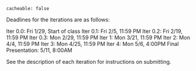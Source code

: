 ```
cacheable: false
```

Deadlines for the iterations are as follows:

Iter 0.0: Fri 1/29, Start of class
Iter 0.1: Fri 2/5, 11:59 PM
Iter 0.2: Fri 2/19, 11:59 PM
Iter 0.3: Mon 2/29, 11:59 PM
Iter 1: Mon 3/21, 11:59 PM
Iter 2: Mon 4/4, 11:59 PM
Iter 3: Mon 4/25, 11:59 PM
Iter 4: Mon 5/6, 4:00PM
Final Presentation: 5/11, 8:00AM

See the description of each iteration for instructions on submitting.
